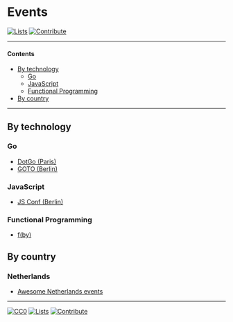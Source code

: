 # Events

[![Lists](https://img.shields.io/badge/-more%20lists-0a0a0a.svg?style=flat&colorA=0a0a0a)](https://github.com/learn-anything/curated-lists#readme)
[![Contribute](https://img.shields.io/badge/-contribute-0a0a0a.svg?style=flat&colorA=0a0a0a)](CONTRIBUTING.md#readme)

---

#### Contents

- [By technology](#by-technology)
  - [Go](#go)
  - [JavaScript](#javascript)
  - [Functional Programming](#functional-programming)
- [By country](#by-country)

---

## By technology

### Go

- [DotGo (Paris)](https://www.dotgo.eu/)
- [GOTO (Berlin)](https://gotober.com/)

### JavaScript

- [JS Conf (Berlin)](https://2018.jsconf.eu/)

### Functional Programming

- [f(by)](https://fby.by/)

## By country

### Netherlands

- [Awesome Netherlands events](https://github.com/awkward/awesome-netherlands-events#readme)


---

[![CC0](https://img.shields.io/badge/license-CC0-0a0a0a.svg?style=flat&colorA=0a0a0a)](https://creativecommons.org/publicdomain/zero/1.0/)
[![Lists](https://img.shields.io/badge/-more%20lists-0a0a0a.svg?style=flat&colorA=0a0a0a)](https://github.com/learn-anything/curated-lists#readme)
[![Contribute](https://img.shields.io/badge/-contribute-0a0a0a.svg?style=flat&colorA=0a0a0a)](CONTRIBUTING.md#readme)
